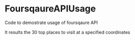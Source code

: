 FoursqaureAPIUsage
==================

Code to demostrate usage of foursqaure API

It results the 30 top places to visit at a specified coordinates
